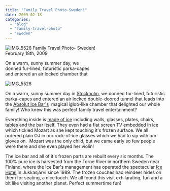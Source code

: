 ```yaml
---
title: "Family Travel Photo-Sweden!"
date: 2009-02-18
categories: 
  - "blog"
  - "family-travel-photo"
  - "sweden"
---
```


 ![IMG_5526](https://pub-ac94b3f306b24c0dba4238943c97f2e1.r2.dev/6a00e5502a9507883301116884adfe970c.jpg) Family Travel Photo- Sweden!  
February 18th, 2009

On a warm, sunny summer day, we  
donned fur-lined, futuristic parka-capes  
and entered an air locked chamber that

<!--more-->

![IMG_5526](https://pub-ac94b3f306b24c0dba4238943c97f2e1.r2.dev/6a00e5502a9507883301116884f531970c.jpg)

On a warm, sunny summer day in [Stockholm](http://en.wikipedia.org/wiki/Stockholm), we donned fur-lined, futuristic parka-capes and entered an air locked double-doored tunnel that leads into the [Absolut Ice Bar's](http://www.nordicseahotel.se/en/The-hotel/Food-and-drink/Absolut-Icebar-Stockholm/)  magical igloo-like chamber that delighted our whole family! Who knew this was perfect family travel entertainment?

Everything inside is [made of ice](http://europeforvisitors.com/europe/countries/sweden/stockholm-ice-bar.htm) including walls, glasses, plates, chairs, tables and the bar itself. They even had a flat screen TV embedded in ice which tickled Mozart as she kept touching it's frozen surface. We all ordered plain OJ in our rock-of-ice glasses which we had to sip with our gloves on.  Mozart was the only child, but we came early so few people were there and she even played her violin!

The ice bar and all of it's frozen parts are rebuilt every six months. The 100% pure ice is harvested from the Torne River in northern Sweden near Finland, where the Ice Bar's management has operated the spectacular [Ice Hotel](http://www.icehotel.com/) in Jukkasjärvi since 1989. The frozen couches had reindeer hides on them for seating, a nice touch. We all found this visit exhilarating, fun and a bit like visiting another planet. Perfect summertime fun!
